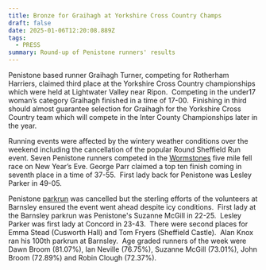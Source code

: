 ```yaml
---
title: Bronze for Graihagh at Yorkshire Cross Country Champs
draft: false
date: 2025-01-06T12:20:08.889Z
tags:
  - PRESS
summary: Round-up of Penistone runners' results
---
```

Penistone based runner Graihagh Turner, competing for Rotherham Harriers, claimed third place at the Yorkshire Cross Country championships which were held at Lightwater Valley near Ripon.  Competing in the under17 woman’s category Graihagh finished in a time of 17-00.  Finishing in third should almost guarantee selection for Graihagh for the Yorkshire Cross Country team which will compete in the Inter County Championships later in the year.

Running events were affected by the wintery weather conditions over the weekend including the cancellation of the popular Round Sheffield Run event.  Seven Penistone runners competed in the [Wormstones](https://results.pfrac.co.uk/fell-league-2024/wormstones) five mile fell race on New Year’s Eve.  George Parr claimed a top ten finish coming in seventh place in a time of 37-55.  First lady back for Penistone was Lesley Parker in 49-05.

Penistone [parkrun](https://results.pfrac.co.uk/parkrun-2025/2025-01-04) was cancelled but the sterling efforts of the volunteers at Barnsley ensured the event went ahead despite icy conditions.  First lady at the Barnsley parkrun was Penistone's Suzanne McGill in 22-25.  Lesley Parker was first lady at Concord in 23-43.  There were second places for Emma Stead (Cusworth Hall) and Tom Fryers (Sheffield Castle).  Alan Knox ran his 100th parkrun at Barnsley.  Age graded runners of the week were Dawn Broom (81.07%), Ian Neville (76.75%), Suzanne McGill (73.01%), John Broom (72.89%) and Robin Clough (72.37%).
